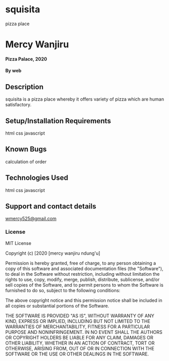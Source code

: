 # squisita
pizza place
# Mercy Wanjiru
#### Pizza Palace, 2020
#### By web

## Description
squisita is a pizza place whereby it offers variety of pizza which are human satisfactory. 
## Setup/Installation Requirements
html
css
javascript
## Known Bugs
calculation of order
## Technologies Used
html
css
javascript
## Support and contact details
wmercy525@gmail.com
### License
MIT License

Copyright (c) [2020 [mercy wanjiru ndung'u]

Permission is hereby granted, free of charge, to any person obtaining a copy
of this software and associated documentation files (the "Software"), to deal
in the Software without restriction, including without limitation the rights
to use, copy, modify, merge, publish, distribute, sublicense, and/or sell
copies of the Software, and to permit persons to whom the Software is
furnished to do so, subject to the following conditions:

The above copyright notice and this permission notice shall be included in all
copies or substantial portions of the Software.

THE SOFTWARE IS PROVIDED "AS IS", WITHOUT WARRANTY OF ANY KIND, EXPRESS OR
IMPLIED, INCLUDING BUT NOT LIMITED TO THE WARRANTIES OF MERCHANTABILITY,
FITNESS FOR A PARTICULAR PURPOSE AND NONINFRINGEMENT. IN NO EVENT SHALL THE
AUTHORS OR COPYRIGHT HOLDERS BE LIABLE FOR ANY CLAIM, DAMAGES OR OTHER
LIABILITY, WHETHER IN AN ACTION OF CONTRACT, TORT OR OTHERWISE, ARISING FROM,
OUT OF OR IN CONNECTION WITH THE SOFTWARE OR THE USE OR OTHER DEALINGS IN THE
SOFTWARE.
  
